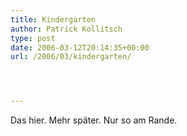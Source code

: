 ```yaml
---
title: Kindergarten
author: Patrick Kollitsch
type: post
date: 2006-03-12T20:14:35+00:00
url: /2006/03/kindergarten/




---
```

Das hier. Mehr später. Nur so am Rande.

